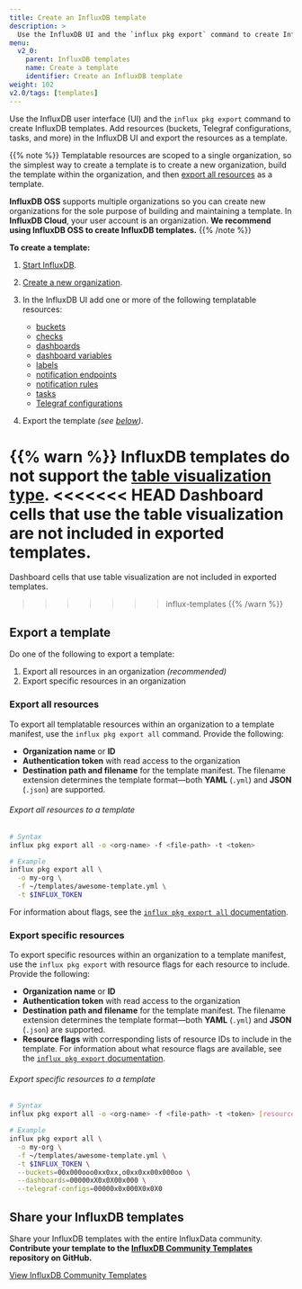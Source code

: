 ```yaml
---
title: Create an InfluxDB template
description: >
  Use the InfluxDB UI and the `influx pkg export` command to create InfluxDB templates.
menu:
  v2_0:
    parent: InfluxDB templates
    name: Create a template
    identifier: Create an InfluxDB template
weight: 102
v2.0/tags: [templates]
---
```


Use the InfluxDB user interface (UI) and the `influx pkg export` command to
create InfluxDB templates.
Add resources (buckets, Telegraf configurations, tasks, and more) in the InfluxDB
UI and export the resources as a template.

{{% note %}}
Templatable resources are scoped to a single organization, so the simplest way to create a
template is to create a new organization, build the template within the organization,
and then [export all resources](#export-all-resources) as a template.

**InfluxDB OSS** supports multiple organizations so you can create new organizations
for the sole purpose of building and maintaining a template.
In **InfluxDB Cloud**, your user account is an organization.
**We recommend using InfluxDB OSS to create InfluxDB templates.**
{{% /note %}}

**To create a template:**

1. [Start InfluxDB](/v2.0/get-started/).
2. [Create a new organization](/v2.0/organizations/create-org/).
3. In the InfluxDB UI add one or more of the following templatable resources:

   - [buckets](/v2.0/organizations/buckets/create-bucket/)
   - [checks](/v2.0/monitor-alert/checks/create/)
   - [dashboards](/v2.0/visualize-data/dashboards/create-dashboard/)
   - [dashboard variables](/v2.0/visualize-data/variables/create-variable/)
   - [labels](/v2.0/visualize-data/labels/)
   - [notification endpoints](/v2.0/monitor-alert/notification-endpoints/create/)
   - [notification rules](/v2.0/monitor-alert/notification-rules/create/)
   - [tasks](/v2.0/process-data/manage-tasks/create-task/)
   - [Telegraf configurations](/v2.0/write-data/use-telegraf/)

4. Export the template _(see [below](#export-a-template))_.

{{% warn %}}
InfluxDB templates do not support the [table visualization type](/v2.0/visualize-data/visualization-types/table/).
<<<<<<< HEAD
Dashboard cells that use the table visualization are not included in exported templates.
=======
Dashboard cells that use table visualization are not included in exported templates.
>>>>>>> influx-templates
{{% /warn %}}

## Export a template
Do one of the following to export a template:

1. Export all resources in an organization _(recommended)_
2. Export specific resources in an organization

### Export all resources
To export all templatable resources within an organization to a template manifest,
use the `influx pkg export all` command.
Provide the following:

- **Organization name** or **ID**
- **Authentication token** with read access to the organization
- **Destination path and filename** for the template manifest.
  The filename extension determines the template format—both **YAML** (`.yml`) and
  **JSON** (`.json`) are supported.

###### Export all resources to a template
```sh
# Syntax
influx pkg export all -o <org-name> -f <file-path> -t <token>

# Example
influx pkg export all \
  -o my-org \
  -f ~/templates/awesome-template.yml \
  -t $INFLUX_TOKEN
```

For information about flags, see the
[`influx pkg export all` documentation](/v2.0/reference/cli/influx/pkg/export/all/).

### Export specific resources
To export specific resources within an organization to a template manifest,
use the `influx pkg export` with resource flags for each resource to include.
Provide the following:

- **Organization name** or **ID**
- **Authentication token** with read access to the organization
- **Destination path and filename** for the template manifest.
  The filename extension determines the template format—both **YAML** (`.yml`) and
  **JSON** (`.json`) are supported.
- **Resource flags** with corresponding lists of resource IDs to include in the template.
  For information about what resource flags are available, see the
  [`influx pkg export` documentation](/v2.0/reference/cli/influx/pkg/export/).

###### Export specific resources to a template
```sh
# Syntax
influx pkg export all -o <org-name> -f <file-path> -t <token> [resource-flags]

# Example
influx pkg export all \
  -o my-org \
  -f ~/templates/awesome-template.yml \
  -t $INFLUX_TOKEN \
  --buckets=00x000ooo0xx0xx,o0xx0xx00x000oo \
  --dashboards=00000xX0x0X00x000 \
  --telegraf-configs=00000x0x000X0x0X0
```

## Share your InfluxDB templates
Share your InfluxDB templates with the entire InfluxData community.
**Contribute your template to the [InfluxDB Community Templates](https://github.com/influxdata/community-templates/)
repository on GitHub.**

<a class="btn" href="https://github.com/influxdata/community-templates/" target="\_blank">View InfluxDB Community Templates</a>

